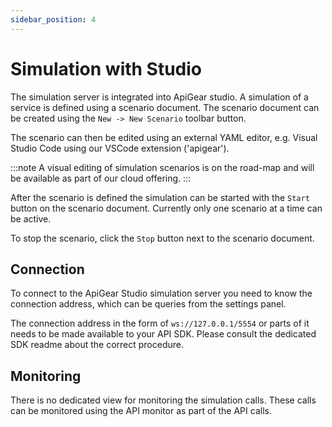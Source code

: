 ```yaml
---
sidebar_position: 4
---
```


# Simulation with Studio

The simulation server is integrated into ApiGear studio. A simulation of a service is defined using a scenario document. The scenario document can be created using the `New -> New Scenario` toolbar button.

The scenario can then be edited using an external YAML editor, e.g. Visual Studio Code using our VSCode extension ('apigear').

:::note
A visual editing of simulation scenarios is on the road-map and will be available as part of our cloud offering.
:::

After the scenario is defined the simulation can be started with the `Start` button on the scenario document. Currently only one scenario at a time can be active.

To stop the scenario, click the `Stop` button next to the scenario document.

## Connection

To connect to the ApiGear Studio simulation server you need to know the connection address, which can be queries from the settings panel.

The connection address in the form of `ws://127.0.0.1/5554` or parts of it needs to be made available to your API SDK. Please consult the dedicated SDK readme about the correct procedure.

## Monitoring

There is no dedicated view for monitoring the simulation calls. These calls can be monitored using the API monitor as part of the API calls.

